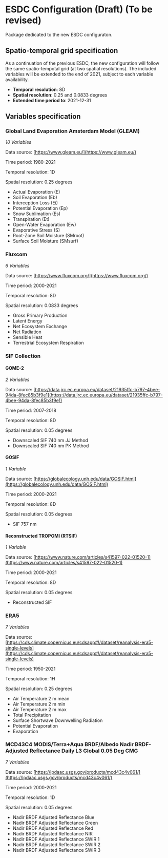 # ESDC Configuration (Draft) (To be revised)

Package dedicated to the new ESDC configuraton. 

## Spatio-temporal grid specification

As a continuation of the previous ESDC, the new configuration will follow the same spatio-tempotal
grid (at two spatial resolutions). The included variables will be extended to the end of 2021,
subject to each variable availability.

- **Temporal resolution**: 8D
- **Spatial resolution**: 0.25 and 0.0833 degrees
- **Extended time period to**: 2021-12-31

## Variables specification

### Global Land Evaporation Amsterdam Model (GLEAM)

*10 Variables*

Data source: [https://www.gleam.eu/](https://www.gleam.eu/)

Time period: 1980-2021

Temporal resolution: 1D

Spatial resolution: 0.25 degrees

- Actual Evaporation (E)
- Soil Evaporation (Eb)
- Interception Loss (Ei)
- Potential Evaporation (Ep)
- Snow Sublimation (Es)
- Transpiration (Et)
- Open-Water Evaporation (Ew)
- Evaporative Stress (S)
- Root-Zone Soil Moisture (SMroot)
- Surface Soil Moisture (SMsurf)

### Fluxcom

*6 Variables*

Data source: [https://www.fluxcom.org/](https://www.fluxcom.org/)

Time period: 2000-2021

Temporal resolution: 8D

Spatial resolution: 0.0833 degrees

- Gross Primary Production
- Latent Energy
- Net Ecosystem Exchange
- Net Radiation
- Sensible Heat
- Terrestrial Ecosystem Respiration

### SIF Collection

#### GOME-2

*2 Variables*

Data source: [https://data.jrc.ec.europa.eu/dataset/21935ffc-b797-4bee-94da-8fec85b3f9e1](https://data.jrc.ec.europa.eu/dataset/21935ffc-b797-4bee-94da-8fec85b3f9e1)

Time period: 2007-2018

Temporal resolution: 8D

Spatial resolution: 0.05 degrees

- Downscaled SIF 740 nm JJ Method
- Downscaled SIF 740 nm PK Method

#### GOSIF

*1 Variable*

Data source: [https://globalecology.unh.edu/data/GOSIF.html](https://globalecology.unh.edu/data/GOSIF.html)

Time period: 2000-2021

Temporal resolution: 8D

Spatial resolution: 0.05 degrees

- SIF 757 nm

#### Reconstructed TROPOMI (RTSIF)

*1 Variable*

Data source: [https://www.nature.com/articles/s41597-022-01520-1](https://www.nature.com/articles/s41597-022-01520-1)

Time period: 2000-2021

Temporal resolution: 8D

Spatial resolution: 0.05 degrees

- Reconstructed SIF

### ERA5

*7 Variables*

Data source: [https://cds.climate.copernicus.eu/cdsapp#!/dataset/reanalysis-era5-single-levels](https://cds.climate.copernicus.eu/cdsapp#!/dataset/reanalysis-era5-single-levels)

Time period: 1950-2021

Temporal resolution: 1H

Spatial resolution: 0.25 degrees

- Air Temperature 2 m mean
- Air Temperature 2 m min
- Air Temperature 2 m max
- Total Precipitation
- Surface Shortwave Downwelling Radiation
- Potential Evaporation
- Evaporation

### MCD43C4 MODIS/Terra+Aqua BRDF/Albedo Nadir BRDF-Adjusted Reflectance Daily L3 Global 0.05 Deg CMG

*7 Variables*

Data source: [https://lpdaac.usgs.gov/products/mcd43c4v061/](https://lpdaac.usgs.gov/products/mcd43c4v061/)

Time period: 2000-2021

Temporal resolution: 1D

Spatial resolution: 0.05 degrees

- Nadir BRDF Adjusted Reflectance Blue
- Nadir BRDF Adjusted Reflectance Green
- Nadir BRDF Adjusted Reflectance Red
- Nadir BRDF Adjusted Reflectance NIR
- Nadir BRDF Adjusted Reflectance SWIR 1
- Nadir BRDF Adjusted Reflectance SWIR 2
- Nadir BRDF Adjusted Reflectance SWIR 3
